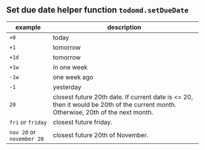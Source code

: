 ## Set due date helper function `todomd.setDueDate`

example | description
--- | ---
`+0`|today
`+1`|tomorrow
`+1d`|tomorrow
`+1w`|in one week
`-1w`|one week ago
`-1`|yesterday
`20`|closest future 20th date. If current date is <= 20, then it would be 20th of the current month. Otherwise, 20th of the next month.
`fri` or `friday`|closest future friday.
`nov 20` or `november 20`|closest future 20th of November.